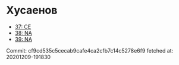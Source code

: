 # Хусаенов
- [37: CE](37.md)
- [38: NA](38.md)
- [39: NA](39.md)

Commit: cf9cd535c5cecab9cafe4ca2cfb7c14c5278e6f9
 fetched at: 20201209-191830
